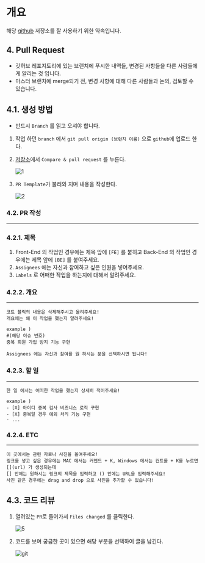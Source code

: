 # 개요

해당 [github](https://github.com/MultiProject23/Shop_SemiProject) 저장소를 잘 사용하기 위한 약속입니다.

## 4. Pull Request

- 깃허브 레포지토리에 있는 브랜치에 푸시한 내역들, 변경된 사항들을 다른 사람들에게 알리는 것 입니다.
- 마스터 브랜치에 merge되기 전, 변경 사항에 대해 다른 사람들과 논의, 검토할 수 있습니다.

## 4.1. 생성 방법

- 반드시 `Branch` 를 읽고 오셔야 합니다.

1. 작업 하던 `branch` 에서 `git pull origin (브런치 이름)` 으로 `github`에 업로드 한다.
2. [저장소](https://github.com/MultiProject23/Shop_SemiProject)에서 `Compare & pull request` 를 누른다.

   ![1](https://user-images.githubusercontent.com/74192619/228542650-38621e86-f8c6-428c-a578-700c15af3242.jpeg)

3. `PR Template`가 불러와 지며 내용을 작성한다.

   ![2](https://user-images.githubusercontent.com/74192619/228542646-89fe1d4f-a4f5-4821-a7b7-58af14952b6a.jpeg)

### 4.2. PR 작성

---

### 4.2.1. 제목

1. Front-End 의 작업인 경우에는 제목 앞에 `[FE]` 를 붙히고 Back-End 의 작업인 경우에는 제목 앞에 `[BE]` 를 붙여주세요.
2. `Assignees` 에는 자신과 참여하고 싶은 인원을 넣어주세요.
3. `Labels` 로 어떠한 작업을 하는지에 대해서 알려주세요.

### 4.2.2. 개요

---

```text
코트 블럭의 내용은 삭제해주시고 올려주세요!
개요에는 왜 이 작업을 했는지 알려주세요!

example )
#(해당 이슈 번호)
중복 회원 가입 방지 기능 구현

Assignees 에는 자신과 참여를 원 하시는 분을 선택하시면 됩니다!
```

### 4.2.3. 할 일

---

```text
한 일 에서는 어떠한 작업을 했는지 상세히 적어주세요!

example )
- [X] 아이디 중복 검사 비즈니스 로직 구현
- [X] 중복일 경우 예외 처리 기능 구현
- ...
```

### 4.2.4. ETC

---

```text
이 곳에서는 관련 자료나 사진을 올여주세요!
링크를 넣고 싶은 경우에는 MAC 에서는 커맨드 + K, Windows 에서는 컨트롤 + K를 누르면 [](url) 가 생성되는데
[] 안에는 원하시는 링크의 제목을 입력하고 () 안에는 URL을 입력해주세요!
사진 같은 경우에는 drag and drop 으로 사진을 추가할 수 있습니다!
```

## 4.3. 코드 리뷰

1. 열려있는 `PR`로 들어가서 `Files changed` 를 클릭한다.</br>

   ![5](https://user-images.githubusercontent.com/74192619/228542625-5a40d860-b143-45ae-bc93-d3415163413d.jpeg)

2. 코드를 보며 궁금한 곳이 있으면 해당 부분을 선택하여 글을 남긴다.

   ![git](https://user-images.githubusercontent.com/74192619/228544600-bf5b3cb7-863b-481c-a4ce-c800217c995d.gif)
